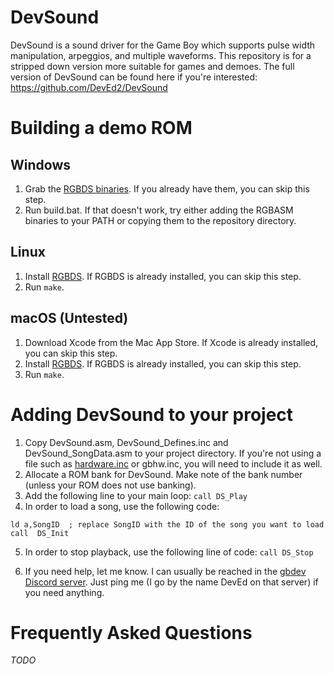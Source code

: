 # DevSound
DevSound is a sound driver for the Game Boy which supports pulse width manipulation, arpeggios, and multiple waveforms. This repository is for a stripped down version more suitable for games and demoes. The full version of DevSound can be found here if you're interested: https://github.com/DevEd2/DevSound

# Building a demo ROM

## Windows
1. Grab the [RGBDS binaries](https://github.com/gbdev/rgbds/releases). If you already have them, you can skip this step.
2. Run build.bat. If that doesn't work, try either adding the RGBASM binaries to your PATH or copying them to the repository directory.

## Linux
1. Install [RGBDS](https://github.com/gbdev/rgbds). If RGBDS is already installed, you can skip this step.
2. Run `make`.

## macOS (Untested)
1. Download Xcode from the Mac App Store. If Xcode is already installed, you can skip this step.
2. Install [RGBDS](https://github.com/gbdev/rgbds). If RGBDS is already installed, you can skip this step.
3. Run `make`.

# Adding DevSound to your project
1. Copy DevSound.asm, DevSound_Defines.inc and DevSound_SongData.asm to your project directory. If you're not using a file such as [hardware.inc](https://github.com/gbdev/hardware.inc) or gbhw.inc, you will need to include it as well.
2. Allocate a ROM bank for DevSound. Make note of the bank number (unless your ROM does not use banking).
3. Add the following line to your main loop: `call DS_Play`
4. In order to load a song, use the following code:
```
ld a,SongID  ; replace SongID with the ID of the song you want to load
call  DS_Init
```
5. In order to stop playback, use the following line of code: `call DS_Stop`

6. If you need help, let me know. I can usually be reached in the [gbdev Discord server](https://discord.io/gbdev). Just ping me (I go by the name DevEd on that server) if you need anything.

# Frequently Asked Questions
*TODO*
